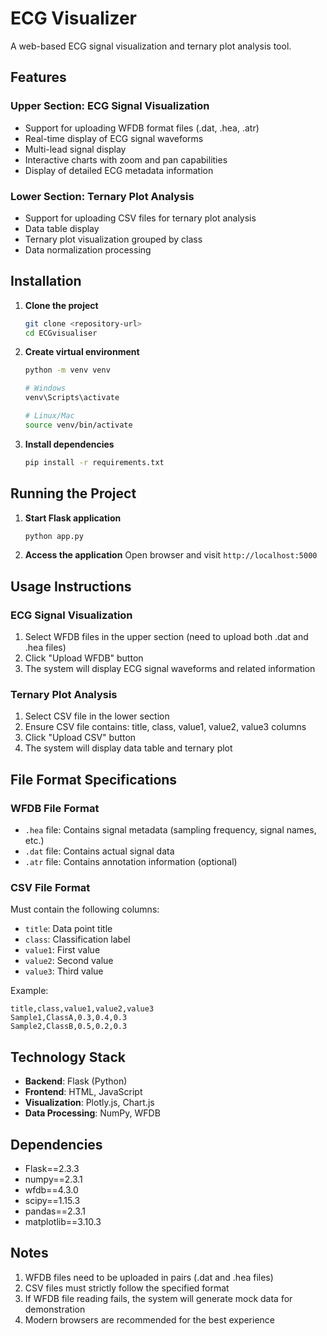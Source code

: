 # ECG Visualizer

A web-based ECG signal visualization and ternary plot analysis tool.

## Features

### Upper Section: ECG Signal Visualization
- Support for uploading WFDB format files (.dat, .hea, .atr)
- Real-time display of ECG signal waveforms
- Multi-lead signal display
- Interactive charts with zoom and pan capabilities
- Display of detailed ECG metadata information

### Lower Section: Ternary Plot Analysis
- Support for uploading CSV files for ternary plot analysis
- Data table display
- Ternary plot visualization grouped by class
- Data normalization processing

## Installation

1. **Clone the project**
   ```bash
   git clone <repository-url>
   cd ECGvisualiser
   ```

2. **Create virtual environment**
   ```bash
   python -m venv venv
   
   # Windows
   venv\Scripts\activate
   
   # Linux/Mac
   source venv/bin/activate
   ```

3. **Install dependencies**
   ```bash
   pip install -r requirements.txt
   ```

## Running the Project

1. **Start Flask application**
   ```bash
   python app.py
   ```

2. **Access the application**
   Open browser and visit `http://localhost:5000`

## Usage Instructions

### ECG Signal Visualization
1. Select WFDB files in the upper section (need to upload both .dat and .hea files)
2. Click "Upload WFDB" button
3. The system will display ECG signal waveforms and related information

### Ternary Plot Analysis
1. Select CSV file in the lower section
2. Ensure CSV file contains: title, class, value1, value2, value3 columns
3. Click "Upload CSV" button
4. The system will display data table and ternary plot

## File Format Specifications

### WFDB File Format
- `.hea` file: Contains signal metadata (sampling frequency, signal names, etc.)
- `.dat` file: Contains actual signal data
- `.atr` file: Contains annotation information (optional)

### CSV File Format
Must contain the following columns:
- `title`: Data point title
- `class`: Classification label
- `value1`: First value
- `value2`: Second value
- `value3`: Third value

Example:
```csv
title,class,value1,value2,value3
Sample1,ClassA,0.3,0.4,0.3
Sample2,ClassB,0.5,0.2,0.3
```

## Technology Stack

- **Backend**: Flask (Python)
- **Frontend**: HTML, JavaScript
- **Visualization**: Plotly.js, Chart.js
- **Data Processing**: NumPy, WFDB

## Dependencies

- Flask==2.3.3
- numpy==2.3.1
- wfdb==4.3.0
- scipy==1.15.3
- pandas==2.3.1
- matplotlib==3.10.3

## Notes

1. WFDB files need to be uploaded in pairs (.dat and .hea files)
2. CSV files must strictly follow the specified format
3. If WFDB file reading fails, the system will generate mock data for demonstration
4. Modern browsers are recommended for the best experience 